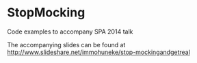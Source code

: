 StopMocking
===========

Code examples to accompany SPA 2014 talk

The accompanying slides can be found at http://www.slideshare.net/immohuneke/stop-mockingandgetreal
